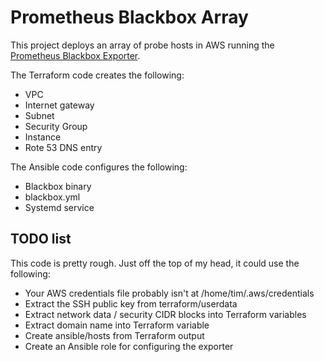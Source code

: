 # Prometheus Blackbox Array

This project deploys an array of probe hosts in AWS running the
[Prometheus Blackbox Exporter](https://github.com/prometheus/blackbox_exporter).

The Terraform code creates the following:
- VPC
- Internet gateway
- Subnet
- Security Group
- Instance
- Rote 53 DNS entry

The Ansible code configures the following:
- Blackbox binary
- blackbox.yml
- Systemd service

## TODO list

This code is pretty rough.  Just off the top of my head, it could use
the following:

- Your AWS credentials file probably isn't at /home/tim/.aws/credentials
- Extract the SSH public key from terraform/userdata
- Extract network data / security CIDR blocks into Terraform variables
- Extract domain name into Terraform variable
- Create ansible/hosts from Terraform output
- Create an Ansible role for configuring the exporter

